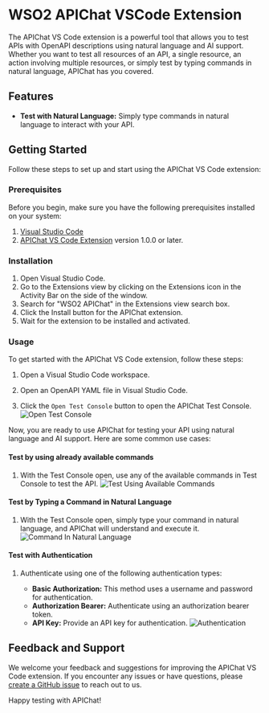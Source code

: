 # WSO2 APIChat VSCode Extension

The APIChat VS Code extension is a powerful tool that allows you to test APIs with OpenAPI descriptions using natural language and AI support. Whether you want to test all resources of an API, a single resource, an action involving multiple resources, or simply test by typing commands in natural language, APIChat has you covered.

## Features

- **Test with Natural Language:** Simply type commands in natural language to interact with your API.

## Getting Started

Follow these steps to set up and start using the APIChat VS Code extension:

### Prerequisites

Before you begin, make sure you have the following prerequisites installed on your system:

1. [Visual Studio Code](https://code.visualstudio.com/download)
2. [APIChat VS Code Extension](https://marketplace.visualstudio.com/items?itemName=WSO2.api-chat) version 1.0.0 or later.

### Installation

1. Open Visual Studio Code.
2. Go to the Extensions view by clicking on the Extensions icon in the Activity Bar on the side of the window.
3. Search for "WSO2 APIChat" in the Extensions view search box.
4. Click the Install button for the APIChat extension.
5. Wait for the extension to be installed and activated.

### Usage

To get started with the APIChat VS Code extension, follow these steps:

1. Open a Visual Studio Code workspace.

2. Open an OpenAPI YAML file in Visual Studio Code.

3. Click the `Open Test Console` button to open the APIChat Test Console.
![Open Test Console](docs/api-chat-extension/images/open-test-console.png)

Now, you are ready to use APIChat for testing your API using natural language and AI support. Here are some common use cases:

#### Test by using already available commands

1. With the Test Console open, use any of the available commands in Test Console to test the API.
![Test Using Available Commands](docs/api-chat-extension/images/test-using-available-commands.gif)

#### Test by Typing a Command in Natural Language

1. With the Test Console open, simply type your command in natural language, and APIChat will understand and execute it.
![Command In Natural Language](docs/api-chat-extension/images/command-with-natural-lang.gif)

#### Test with Authentication
1. Authenticate using one of the following authentication types:

   - **Basic Authorization:** This method uses a username and password for authentication.
   - **Authorization Bearer:** Authenticate using an authorization bearer token.
   - **API Key:** Provide an API key for authentication.
   ![Authentication](docs/api-chat-extension/images/authentication.gif)

## Feedback and Support

We welcome your feedback and suggestions for improving the APIChat VS Code extension. If you encounter any issues or have questions, please [create a GitHub issue](https://github.com/wso2/choreo-vscode/issues) to reach out to us.

Happy testing with APIChat!
